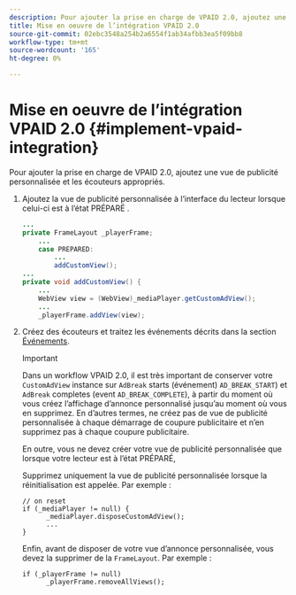 ```yaml
---
description: Pour ajouter la prise en charge de VPAID 2.0, ajoutez une vue de publicité personnalisée et les écouteurs appropriés.
title: Mise en oeuvre de l’intégration VPAID 2.0
source-git-commit: 02ebc3548a254b2a6554f1ab34afbb3ea5f09bb8
workflow-type: tm+mt
source-wordcount: '165'
ht-degree: 0%

---
```


# Mise en oeuvre de l’intégration VPAID 2.0 {#implement-vpaid-integration}

Pour ajouter la prise en charge de VPAID 2.0, ajoutez une vue de publicité personnalisée et les écouteurs appropriés.

1. Ajoutez la vue de publicité personnalisée à l’interface du lecteur lorsque celui-ci est à l’état PRÉPARÉ .

   ```java
   ... 
   private FrameLayout _playerFrame; 
       ... 
       case PREPARED: 
           ... 
           addCustomView(); 
   ... 
   private void addCustomView() { 
       ... 
       WebView view = (WebView)_mediaPlayer.getCustomAdView(); 
       ... 
       _playerFrame.addView(view);
   ```

1. Créez des écouteurs et traitez les événements décrits dans la section [Événements](../../../../tvsdk-3x-android-prog/android-3x-events-notifications/events-summary/android-3x-events-summary.md).

   >[!IMPORTANT]
   >
   >Dans un workflow VPAID 2.0, il est très important de conserver votre `CustomAdView` instance sur `AdBreak` starts (événement) `AD_BREAK_START`) et `AdBreak` completes (event `AD_BREAK_COMPLETE`), à partir du moment où vous créez l’affichage d’annonce personnalisé jusqu’au moment où vous en supprimez. En d’autres termes, ne créez pas de vue de publicité personnalisée à chaque démarrage de coupure publicitaire et n’en supprimez pas à chaque coupure publicitaire.
   >
   >
   >En outre, vous ne devez créer votre vue de publicité personnalisée que lorsque votre lecteur est à l’état PRÉPARÉ,
   >
   >
   >Supprimez uniquement la vue de publicité personnalisée lorsque la réinitialisation est appelée. Par exemple :
   >
   >```
   >// on reset 
   >if (_mediaPlayer != null) { 
   >       _mediaPlayer.disposeCustomAdView(); 
   >       ... 
   >} 
   >
   >```
   >
   >Enfin, avant de disposer de votre vue d’annonce personnalisée, vous devez la supprimer de la `FrameLayout`. Par exemple :
   >
   >```
   >if (_playerFrame != null) 
   >       _playerFrame.removeAllViews(); 
   >```
